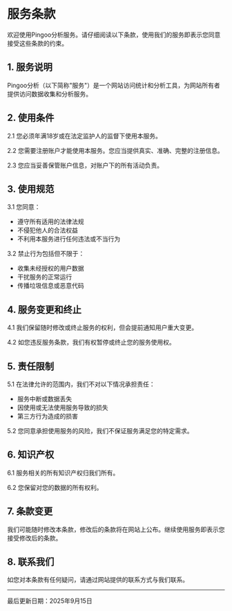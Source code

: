 # 服务条款

欢迎使用Pingoo分析服务。请仔细阅读以下条款，使用我们的服务即表示您同意接受这些条款的约束。

## 1. 服务说明

Pingoo分析（以下简称"服务"）是一个网站访问统计和分析工具，为网站所有者提供访问数据收集和分析服务。

## 2. 使用条件

2.1 您必须年满18岁或在法定监护人的监督下使用本服务。

2.2 您需要注册账户才能使用本服务。您应当提供真实、准确、完整的注册信息。

2.3 您应当妥善保管账户信息，对账户下的所有活动负责。

## 3. 使用规范

3.1 您同意：
- 遵守所有适用的法律法规
- 不侵犯他人的合法权益
- 不利用本服务进行任何违法或不当行为

3.2 禁止行为包括但不限于：
- 收集未经授权的用户数据
- 干扰服务的正常运行
- 传播垃圾信息或恶意代码

## 4. 服务变更和终止

4.1 我们保留随时修改或终止服务的权利，但会提前通知用户重大变更。

4.2 如您违反服务条款，我们有权暂停或终止您的服务使用权。

## 5. 责任限制

5.1 在法律允许的范围内，我们不对以下情况承担责任：
- 服务中断或数据丢失
- 因使用或无法使用服务导致的损失
- 第三方行为造成的损害

5.2 您同意承担使用服务的风险，我们不保证服务满足您的特定需求。

## 6. 知识产权

6.1 服务相关的所有知识产权归我们所有。

6.2 您保留对您的数据的所有权利。

## 7. 条款变更

我们可能随时修改本条款，修改后的条款将在网站上公布。继续使用服务即表示您接受修改后的条款。

## 8. 联系我们

如您对本条款有任何疑问，请通过网站提供的联系方式与我们联系。

---

最后更新日期：2025年9月15日